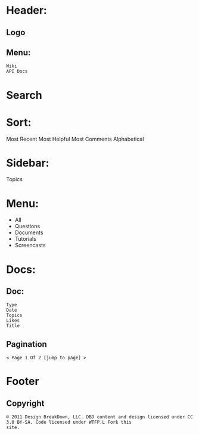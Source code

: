# Header:
  ## Logo
  ## Menu: 
    Wiki
    API Docs  

# Search  
 
# Sort:
  Most Recent 
  Most Helpful
  Most Comments
  Alphabetical

# Sidebar:
  Topics

# Menu:
  - All
  - Questions
  - Documents
  - Tutorials
  - Screencasts

# Docs:
  ## Doc:
    Type
    Date
    Topics   
    Likes
    Title   
  ## Pagination  
    < Page 1 Of 2 [jump to page] >              
    
# Footer
  ## Copyright 
    © 2011 Design BreakDown, LLC. DBD content and design licensed under CC 3.0 BY-SA. Code licensed under WTFP.L Fork this
    site.     